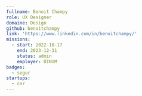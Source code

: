 ```yaml
---
fullname: Benoit Champy
role: UX Designer
domaine: Design
github: benoitchampy
link: 'https://www.linkedin.com/in/benoitchampy/'
missions:
  - start: 2022-10-17
    end: 2023-12-31
    status: admin
    employer: DINUM
badges:
  - segur
startups:
  - cnr 
---
```


